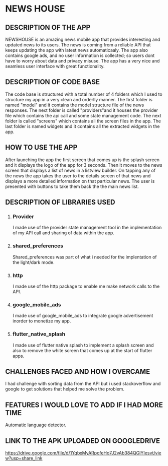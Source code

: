 # NEWS HOUSE

## DESCRIPTION OF THE APP
NEWSHOUSE is an amazing news mobile app that provides interesting and updated news to its users. The news is coming from a reliable API that keeps updating the app with latest news automaticaaly. The app also contains google ads, and no user information is collected; so users dont have to worry about data and privacy misuse. The app has a very nice and seamless user interface with great functionality.

## DESCRIPTION OF CODE BASE
The code base is structured with a total number of 4 folders which I used to structure my app in a very clean and orderlly manner. The first folder is named "model" and it contains the model structure file of the news responses. The next folder is called "providers"and it houses the provider file which contains the api call and some state management code. The next folder is called "screens" which contains all the screen files in the app. The last folder is named widgets and it contains all the extracted widgets in the app.

## HOW TO USE THE APP
After launching the app the first screen that comes up is the splash screen and it displays the logo of the app for 3 seconds. Then it moves to the news screen that displays a list of news in a listview builder. On tapping any of the news the app takes the user to the details screen of that news and displays a more detailed information on that particular news. The user is presented with buttons to take them back the the main news list.

## DESCRIPTION OF LIBRARIES USED
1. ### Provider
   I made use of the provider state management tool in the implementation of my API call and sharing of data within the app.

2. ### shared_preferences
   Shared_preferences was part of what i needed for the implentation of the light/dark mode.
   
3. ### http
   I made use of the http package to enable me make network calls to the API.

4. ### google_mobile_ads
   I made use of google_mobile_ads to integrate google advertisement inorder to monetize my app.
   
5. ### flutter_native_splash
   I made use of flutter native splash to implement a splash screen and also to remove the white screen that comes up at the start of flutter apps.

## CHALLENGES FACED AND HOW I OVERCAME
   I had challenge with sorting data from the API but i used stackoverflow and google to get solutions that helped me solve the problem.
   
## FEATURES I WOULD LOVE TO ADD IF I HAD MORE TIME
   Automatic language detector.   
   
## LINK TO THE APK UPLOADED ON GOOGLEDRIVE
   https://drive.google.com/file/d/1YqbxMyARpofeHo7J2vAb384QGIYIesvt/view?usp=share_link
